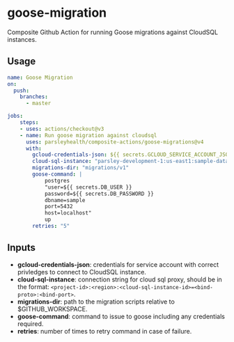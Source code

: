 # goose-migration

Composite Github Action for running Goose migrations against CloudSQL instances.

## Usage

```yaml
name: Goose Migration
on:
  push:
    branches:
      - master

jobs:
    steps:
    - uses: actions/checkout@v3
    - name: Run goose migration against cloudsql
      uses: parsleyhealth/composite-actions/goose-migrations@v4
      with:
        gcloud-credentials-json: ${{ secrets.GCLOUD_SERVICE_ACCOUNT_JSON }}
        cloud-sql-instance: "parsley-development-1:us-east1:sample-database=tcp:5432"
        migrations-dir: "migrations/v1"
        goose-command: |
            postgres 
            "user=${{ secrets.DB_USER }} 
            password=${{ secrets.DB_PASSWORD }} 
            dbname=sample 
            port=5432 
            host=localhost" 
            up
        retries: "5"
```

## Inputs

- **gcloud-credentials-json**: credentials for service account with correct privledges to connect to CloudSQL instance.
- **cloud-sql-instance**: connection string for cloud sql proxy, should be in the format: `<project-id>:<region>:<cloud-sql-instance-id>=<bind-proto>:<bind-port>`.
- **migrations-dir**: path to the migration scripts relative to $GITHUB_WORKSPACE.
- **goose-command**: command to issue to goose including any credentials required.
- **retries**: number of times to retry command in case of failure.
